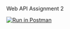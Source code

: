 Web API Assignment 2

[![Run in Postman](https://run.pstmn.io/button.svg)](https://app.getpostman.com/run-collection/6c8df0500c5805f342f6#?env%5BAssignment%202%20WebAPI%5D=W3sia2V5IjoidXNlcm5hbWUiLCJ2YWx1ZSI6InVjZCIsImVuYWJsZWQiOnRydWV9LHsia2V5IjoicGFzc3dvcmQiLCJ2YWx1ZSI6InBhc3MiLCJlbmFibGVkIjp0cnVlfSx7ImtleSI6InRva2VuIiwidmFsdWUiOiJKV1QgZXlKaGJHY2lPaUpJVXpJMU5pSXNJblI1Y0NJNklrcFhWQ0o5LmV5SnBaQ0k2SW1aaU1tRTRNVFkwTjJVeE1HUmlPV05oWmpVMU5qbGxZbVE0TmpWaU16RTRNMk0yT1Raak1XTWlMQ0oxYzJWeWJtRnRaU0k2SW5WalpDSXNJbWxoZENJNk1UWXhORFE0TURFMk0zMC5JSFZyaFZMbVBMbXFMeHdhZjNwaUhSdElOczV6YnU2QXpiTi1RdzR6WC1JIiwiZW5hYmxlZCI6dHJ1ZX1d)
